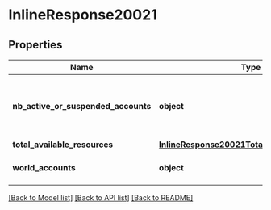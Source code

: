# InlineResponse20021

## Properties
Name | Type | Description | Notes
------------ | ------------- | ------------- | -------------
**nb_active_or_suspended_accounts** | **object** | The number of active or suspended sub-hostings. | [optional] 
**total_available_resources** | [**InlineResponse20021TotalAvailableResources**](InlineResponse20021TotalAvailableResources.md) |  | [optional] 
**world_accounts** | **object** | List of all sub-hostings. | [optional] 

[[Back to Model list]](../README.md#documentation-for-models) [[Back to API list]](../README.md#documentation-for-api-endpoints) [[Back to README]](../README.md)

